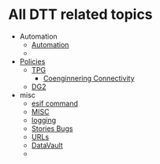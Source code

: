 # All DTT related topics 

- Automation  
	- [Automation](dptf/Automation_Intro.md)  
	- 
- [Policies](dptf/policies.md)  
	- [TPG](dptf/tpg.md)  
		- [Coenginnering Connectivity](dptf/coengineeringlab.md)  
	- [DG2](dptf/dg2.md)  
- misc
	- [esif command](dptf/esif.md)  
	- [MISC](dptf/misc.md)  
	- [logging](dptf/tracing_logging.md)  
	- [Stories Bugs](dptf/stories_bugs.md)  
	- [URLs](dptf/urls.md)  
	- [DataVault](dptf/DataVault.md)  
	- 